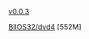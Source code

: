 [v0.0.3](https://github.com/littleflute/great-course14/edit/master/README.md)

[BlIOS32/dvd4](BlIOS32/dvd4) [552M]
